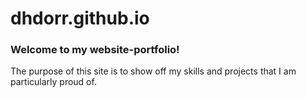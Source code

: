 # dhdorr.github.io

### Welcome to my website-portfolio!
The purpose of this site is to show off my skills and projects that I am particularly proud of.
